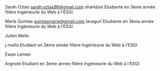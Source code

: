 Sarah Oztas
sarah.oztas96@gmail.com
sharkboii
Etudiante en 3ème année filière Ingénieurie du Web à l'ESGI


Marie Quintas
quintasmarie@gmail.com
lavagurl
Etudiante en 3ème année filière Ingénieurie du Web à l'ESGI


Julien Mello

j-mello
Etudiant en 3ème année filière Ingénieurie du Web à l'ESGI


Ewan Lemee

Argnote
Etudiant en 3ème année filière Ingénieurie du Web à l'ESGI 
